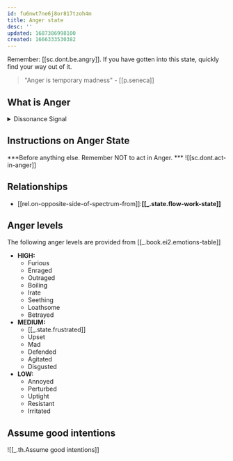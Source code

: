 ```yaml
---
id: fu6nwt7ne6j8or817tzoh4m
title: Anger state
desc: ''
updated: 1687386998100
created: 1666333530382
---
```


Remember: [[sc.dont.be.angry]]. If you have gotten into this state, quickly find your way out of it. 

> "Anger is temporary madness" - [[p.seneca]] 

## What is Anger
<details>
<summary>Dissonance Signal</summary>

Some tinge of Anger can illuminate dissonance, between what you are doing and what you think you should be doing. Hence, don't ignore anger. Don't try to hide it, rather evaluate WHY do you feel the way you feel. 

Anger can be taken as a signal to ACT. However, **you must not act in Anger**. 

Treat it as a cue for action, but allow your mind to return to a calm state before acting on the issue at hand. Decisions made in the heat of anger seldom lead to desired outcomes. Since at the time of anger you have blinders on not seeing the fuller picture, your mind is clouded by anger. In such state how can you establish a [[_.clear-outcome]]? And hence, if you act in anger there will be a high chance of [[_.regret]].
</details>


## Instructions on Anger State
***Before anything else. Remember NOT to act in Anger. ***
![[sc.dont.act-in-anger]]
## Relationships
- [[rel.on-opposite-side-of-spectrum-from]]:**[[_.state.flow-work-state]]**

## Anger levels
The following anger levels are provided from [[_.book.ei2.emotions-table]]

- **HIGH:**
  - Furious
  - Enraged
  - Outraged
  - Boiling
  - Irate
  - Seething
  - Loathsome
  - Betrayed
- **MEDIUM:**
  - [[_.state.frustrated]]
  - Upset
  - Mad
  - Defended
  - Agitated
  - Disgusted
- **LOW:**
  - Annoyed
  - Perturbed
  - Uptight
  - Resistant
  - Irritated


## Assume good intentions
![[_.th.Assume good intentions]]





